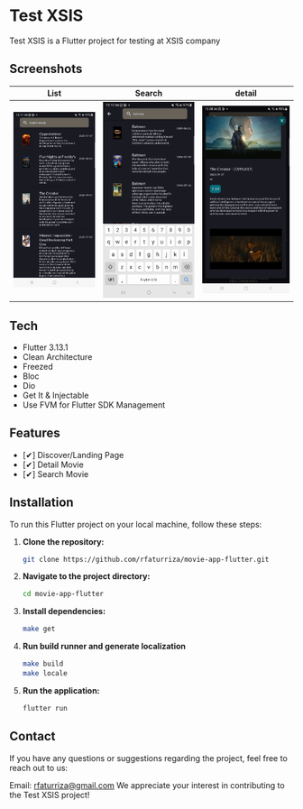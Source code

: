 # Test XSIS

Test XSIS is a Flutter project for testing at XSIS company

## Screenshots

| List                                                                       | Search                                                                       | detail                                                                              |
|-----------------------------------------------------------------------------------|-------------------------------------------------------------------------------------|-------------------------------------------------------------------------------------|
| ![image](https://raw.githubusercontent.com/rfaturriza/movie-app-flutter/main/ss/list.png) | ![image](https://raw.githubusercontent.com/rfaturriza/movie-app-flutter/main/ss/search.png) | ![image](https://raw.githubusercontent.com/rfaturriza/movie-app-flutter/main/ss/detail.png) |

## Tech

- Flutter 3.13.1
- Clean Architecture
- Freezed
- Bloc
- Dio
- Get It & Injectable
- Use FVM for Flutter SDK Management

## Features

- [✔] Discover/Landing Page
- [✔] Detail Movie
- [✔] Search Movie

## Installation

To run this Flutter project on your local machine, follow these steps:

1. **Clone the repository:**

   ```bash
   git clone https://github.com/rfaturriza/movie-app-flutter.git

2. **Navigate to the project directory:**

   ```bash
   cd movie-app-flutter

3. **Install dependencies:**

    ```bash
    make get

3. **Run build runner and generate localization**

    ```bash
    make build
    make locale

4. **Run the application:**

    ```bash
    flutter run
    

## Contact

If you have any questions or suggestions regarding the project, feel free to reach out to us:

Email: rfaturriza@gmail.com
We appreciate your interest in contributing to the Test XSIS project!
